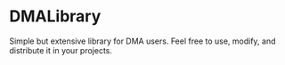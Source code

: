 # DMALibrary

Simple but extensive library for DMA users. Feel free to use, modify, and distribute it in your projects.


